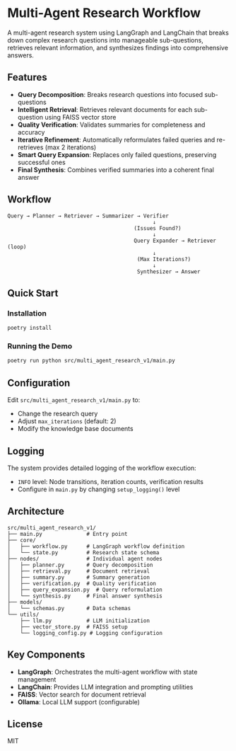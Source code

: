 # Multi-Agent Research Workflow

A multi-agent research system using LangGraph and LangChain that breaks down complex research questions into manageable sub-questions, retrieves relevant information, and synthesizes findings into comprehensive answers.

## Features

- **Query Decomposition**: Breaks research questions into focused sub-questions
- **Intelligent Retrieval**: Retrieves relevant documents for each sub-question using FAISS vector store
- **Quality Verification**: Validates summaries for completeness and accuracy
- **Iterative Refinement**: Automatically reformulates failed queries and re-retrieves (max 2 iterations)
- **Smart Query Expansion**: Replaces only failed questions, preserving successful ones
- **Final Synthesis**: Combines verified summaries into a coherent final answer

## Workflow

```text
Query → Planner → Retriever → Summarizer → Verifier
                                              ↓
                                        (Issues Found?)
                                              ↓
                                        Query Expander → Retriever (loop)
                                              ↓
                                         (Max Iterations?)
                                              ↓
                                         Synthesizer → Answer
```

## Quick Start

### Installation

```bash
poetry install
```

### Running the Demo

```bash
poetry run python src/multi_agent_research_v1/main.py
```

## Configuration

Edit `src/multi_agent_research_v1/main.py` to:

- Change the research query
- Adjust `max_iterations` (default: 2)
- Modify the knowledge base documents

## Logging

The system provides detailed logging of the workflow execution:

- `INFO` level: Node transitions, iteration counts, verification results
- Configure in `main.py` by changing `setup_logging()` level

## Architecture

```text
src/multi_agent_research_v1/
├── main.py              # Entry point
├── core/
│   ├── workflow.py      # LangGraph workflow definition
│   └── state.py         # Research state schema
├── nodes/               # Individual agent nodes
│   ├── planner.py       # Query decomposition
│   ├── retrieval.py     # Document retrieval
│   ├── summary.py       # Summary generation
│   ├── verification.py  # Quality verification
│   ├── query_expansion.py  # Query reformulation
│   └── synthesis.py     # Final answer synthesis
├── models/
│   └── schemas.py       # Data schemas
└── utils/
    ├── llm.py           # LLM initialization
    ├── vector_store.py  # FAISS setup
    └── logging_config.py # Logging configuration
```

## Key Components

- **LangGraph**: Orchestrates the multi-agent workflow with state management
- **LangChain**: Provides LLM integration and prompting utilities
- **FAISS**: Vector search for document retrieval
- **Ollama**: Local LLM support (configurable)

## License

MIT
